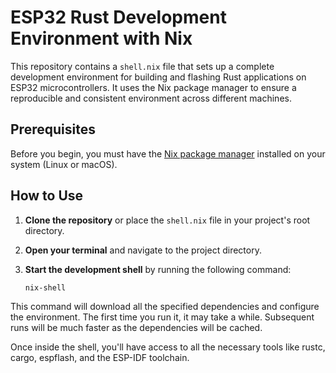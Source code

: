 # ESP32 Rust Development Environment with Nix

This repository contains a `shell.nix` file that sets up a complete development environment for building and flashing Rust applications on ESP32 microcontrollers. It uses the Nix package manager to ensure a reproducible and consistent environment across different machines.

## Prerequisites

Before you begin, you must have the [Nix package manager](https://nixos.org/download.html) installed on your system (Linux or macOS).

## How to Use

1. **Clone the repository** or place the `shell.nix` file in your project's root directory.

2. **Open your terminal** and navigate to the project directory.

3. **Start the development shell** by running the following command:

   ```bash
   nix-shell
   
   
This command will download all the specified dependencies and configure the environment. The first time you run it, it may take a while. Subsequent runs will be much faster as the dependencies will be cached.

Once inside the shell, you'll have access to all the necessary tools like rustc, cargo, espflash, and the ESP-IDF toolchain.
